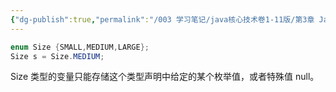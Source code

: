 ```yaml
---
{"dg-publish":true,"permalink":"/003 学习笔记/java核心技术卷1-11版/第3章 Java的基本程序设计结构/3.4 变量和常量/3.4.4 枚举类型/","dgPassFrontmatter":true,"created":"2024-04-12T15:00:21.659+08:00","updated":"2024-06-01T10:42:58.206+08:00"}
---
```


```java
enum Size {SMALL,MEDIUM,LARGE};
Size s = Size.MEDIUM;
```

Size 类型的变量只能存储这个类型声明中给定的某个枚举值，或者特殊值 null。